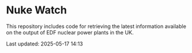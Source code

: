 # Nuke Watch

This repository includes code for retrieving the latest information available on the output of EDF nuclear power plants in the UK.

Last updated: 2025-05-17 14:13